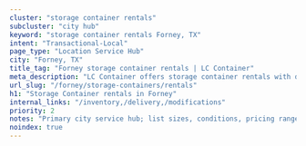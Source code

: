 ```yaml
---
cluster: "storage container rentals"
subcluster: "city hub"
keyword: "storage container rentals Forney, TX"
intent: "Transactional-Local"
page_type: "Location Service Hub"
city: "Forney, TX"
title_tag: "Forney storage container rentals | LC Container"
meta_description: "LC Container offers storage container rentals with delivery in Forney, TX. Local. Fast quotes. Since 2003."
url_slug: "/forney/storage-containers/rentals"
h1: "Storage Container rentals in Forney"
internal_links: "/inventory,/delivery,/modifications"
priority: 2
notes: "Primary city service hub; list sizes, conditions, pricing ranges, photos, testimonials."
noindex: true
---
```


<!-- TODO: Add unique city/inventory copy, images, and internal links here. -->

